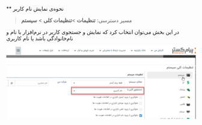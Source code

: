** نحوه‌ی نمایش نام کاربر

>  مسیر دسترسی:  **تنظیمات** >**تنظیمات کلی** > **سیستم** 

در این بخش می‌توان انتخاب کرد که نمایش و جستجوی  کاربر در نرم‌افزار با نام و نام‌خانوادگی باشد یا نام کاربری

![](SERCH-USER.png)


